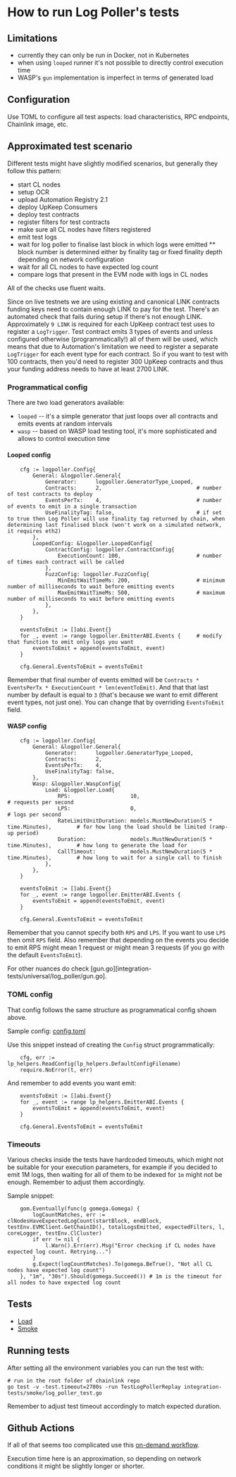 # How to run Log Poller's tests

## Limitations
* currently they can only be run in Docker, not in Kubernetes
* when using `looped` runner it's not possible to directly control execution time
* WASP's `gun` implementation is imperfect in terms of generated load

## Configuration
Use TOML to configure all test aspects: load characteristics, RPC endpoints, Chainlink image, etc.

## Approximated test scenario
Different tests might have slightly modified scenarios, but generally they follow this pattern:
* start CL nodes
* setup OCR
* upload Automation Registry 2.1
* deploy UpKeep Consumers
* deploy test contracts
* register filters for test contracts
* make sure all CL nodes have filters registered
* emit test logs
* wait for log poller to finalise last block in which logs were emitted
** block number is determined either by finality tag or fixed finality depth depending on network configuration
* wait for all CL nodes to have expected log count
* compare logs that present in the EVM node with logs in CL nodes

All of the checks use fluent waits.

Since on live testnets we are using existing and canonical LINK contracts funding keys need to contain enough LINK to pay for the test. There's an automated check that fails during setup if there's not enough LINK. Approximately `9 LINK` is required for each UpKeep contract test uses to register a `LogTrigger`. Test contract emits 3 types of events and unless configured otherwise (programmatically!) all of them will be used, which means that due to Automation's limitation we need to register a separate `LogTrigger` for each event type for each contract. So if you want to test with 100 contracts, then you'd need to register 300 UpKeep contracts and thus your funding address needs to have at least 2700 LINK.

### Programmatical config
There are two load generators available:
* `looped` -- it's a simple generator that just loops over all contracts and emits events at random intervals
* `wasp` -- based on WASP load testing tool, it's more sophisticated and allows to control execution time

#### Looped config
```
	cfg := logpoller.Config{
		General: &logpoller.General{
			Generator:      logpoller.GeneratorType_Looped,
			Contracts:      2,                              # number of test contracts to deploy
			EventsPerTx:    4,                              # number of events to emit in a single transaction
			UseFinalityTag: false,                          # if set to true then Log Poller will use finality tag returned by chain, when determining last finalised block (won't work on a simulated network, it requires eth2)
		},
		LoopedConfig: &logpoller.LoopedConfig{
			ContractConfig: logpoller.ContractConfig{
				ExecutionCount: 100,                        # number of times each contract will be called
			},
			FuzzConfig: logpoller.FuzzConfig{
				MinEmitWaitTimeMs: 200,                     # minimum number of milliseconds to wait before emitting events
				MaxEmitWaitTimeMs: 500,                     # maximum number of milliseconds to wait before emitting events
			},
		},
	}

    eventsToEmit := []abi.Event{}
	for _, event := range logpoller.EmitterABI.Events {     # modify that function to emit only logs you want
		eventsToEmit = append(eventsToEmit, event)
	}

	cfg.General.EventsToEmit = eventsToEmit
```

Remember that final number of events emitted will be `Contracts * EventsPerTx * ExecutionCount * len(eventToEmit)`. And that that last number by default is equal to `3` (that's because we want to emit different event types, not just one). You can change that by overriding `EventsToEmit` field.

#### WASP config
```
	cfg := logpoller.Config{
		General: &logpoller.General{
			Generator:      logpoller.GeneratorType_Looped,
			Contracts:      2,
			EventsPerTx:    4,
			UseFinalityTag: false,
		},
		Wasp: &logpoller.WaspConfig{
			Load: &logpoller.Load{
				RPS:                   10,                                              # requests per second
				LPS:                   0,                                               # logs per second 
				RateLimitUnitDuration: models.MustNewDuration(5 * time.Minutes),        # for how long the load should be limited (ramp-up period)
				Duration:              models.MustNewDuration(5 * time.Minutes),        # how long to generate the load for
				CallTimeout:           models.MustNewDuration(5 * time.Minutes),        # how long to wait for a single call to finish
			},
		},
	}

    eventsToEmit := []abi.Event{}
	for _, event := range logpoller.EmitterABI.Events {
		eventsToEmit = append(eventsToEmit, event)
	}

	cfg.General.EventsToEmit = eventsToEmit
```

Remember that you cannot specify both `RPS` and `LPS`. If you want to use `LPS` then omit `RPS` field. Also remember that depending on the events you decide to emit RPS might mean 1 request or might mean 3 requests (if you go with the default `EventsToEmit`).

For other nuances do check [gun.go][integration-tests/universal/log_poller/gun.go].

### TOML config
That config follows the same structure as programmatical config shown above.

Sample config: [config.toml](./testconfig/log_poller/log_poller.toml)

Use this snippet instead of creating the `Config` struct programmatically:
```
	cfg, err := lp_helpers.ReadConfig(lp_helpers.DefaultConfigFilename)
	require.NoError(t, err)
```

And remember to add events you want emit:
```
	eventsToEmit := []abi.Event{}
	for _, event := range lp_helpers.EmitterABI.Events {
		eventsToEmit = append(eventsToEmit, event)
	}

	cfg.General.EventsToEmit = eventsToEmit
```

### Timeouts
Various checks inside the tests have hardcoded timeouts, which might not be suitable for your execution parameters, for example if you decided to emit 1M logs, then waiting for all of them to be indexed for `1m` might not be enough. Remember to adjust them accordingly.

Sample snippet:
```
	gom.Eventually(func(g gomega.Gomega) {
		logCountMatches, err := clNodesHaveExpectedLogCount(startBlock, endBlock, testEnv.EVMClient.GetChainID(), totalLogsEmitted, expectedFilters, l, coreLogger, testEnv.ClCluster)
		if err != nil {
			l.Warn().Err(err).Msg("Error checking if CL nodes have expected log count. Retrying...")
		}
		g.Expect(logCountMatches).To(gomega.BeTrue(), "Not all CL nodes have expected log count")
	}, "1m", "30s").Should(gomega.Succeed()) # 1m is the timeout for all nodes to have expected log count
```

## Tests
* [Load](integration-tests/load/log_poller/log_poller_test.go)
* [Smoke](integration-tests/smoke/log_poller/log_poller_test.go)

## Running tests
After setting all the environment variables you can run the test with:
```
# run in the root folder of chainlink repo
go test -v -test.timeout=2700s -run TestLogPollerReplay integration-tests/smoke/log_poller_test.go
```

Remember to adjust test timeout accordingly to match expected duration.


## Github Actions
If all of that seems too complicated use this [on-demand workflow](https://github.com/smartcontractkit/chainlink/actions/workflows/on-demand-log-poller.yml).

Execution time here is an approximation, so depending on network conditions it might be slightly longer or shorter.